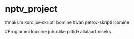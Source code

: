 # nptv_project
#maksim koroljov-skripti loomine
#ivan petrov-skripti loomine

#Programmi loomine juhuslike piltide allalaadimiseks
